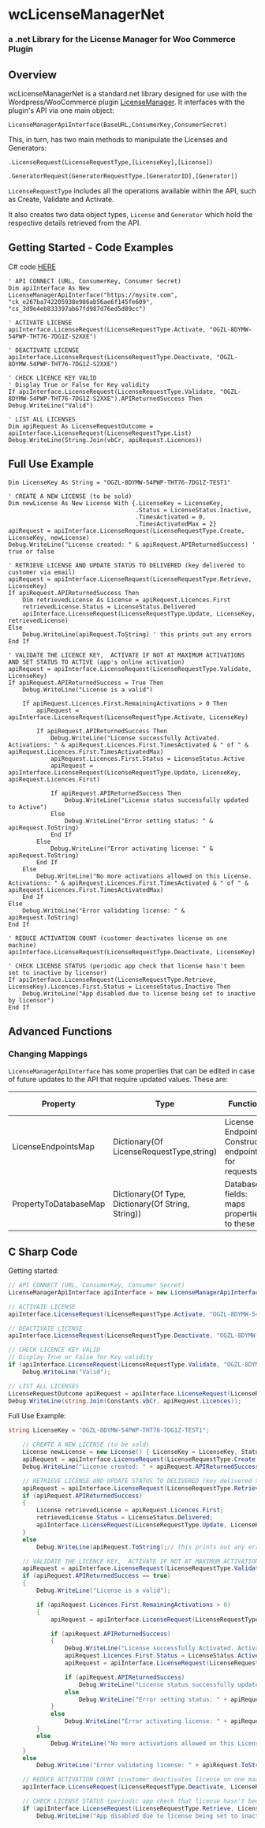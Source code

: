 # wcLicenseManagerNet

### a .net Library for the License Manager for Woo Commerce Plugin

## Overview
wcLicenseManagerNet is a standard.net library designed for use with the Wordpress/WooCommerce plugin [LicenseManager](https://wordpress.org/plugins/license-manager-for-woocommerce/). It interfaces with the plugin's API via one main object:

```LicenseManagerApiInterface(BaseURL,ConsumerKey,ConsumerSecret)```

This, in turn, has two main methods to manipulate the Licenses and Generators:

```.LicenseRequest(LicenseRequestType,[LicenseKey],[License])```

```.GeneratorRequest(GeneratorRequestType,[GeneratorID],[Generator])```

```LicenseRequestType``` includes all the operations available within the API, such as Create, Validate and Activate.

It also creates two data object types, `License` and `Generator` which hold the respective details retrieved from the API.


## Getting Started - Code Examples

C# code [HERE](##C-Sharp-Code)

```vbnet
' API CONNECT (URL, ConsumerKey, Consumer Secret)
Dim apiInterface As New LicenseManagerApiInterface("https://mysite.com", "ck_e267ba742205938e986ab56ae6f145fe609", "cs_3d9e4eb833397ab67fd987d76ed5d89cc")

' ACTIVATE LICENSE
apiInterface.LicenseRequest(LicenseRequestType.Activate, "OGZL-8DYMW-54PWP-THT76-7DG1Z-S2XXE")

' DEACTIVATE LICENSE
apiInterface.LicenseRequest(LicenseRequestType.Deactivate, "OGZL-8DYMW-54PWP-THT76-7DG1Z-S2XXE")

' CHECK LICENCE KEY VALID
' Display True or False for Key validity
If apiInterface.LicenseRequest(LicenseRequestType.Validate, "OGZL-8DYMW-54PWP-THT76-7DG1Z-S2XXE").APIReturnedSuccess Then Debug.WriteLine("Valid")

' LIST ALL LICENSES
Dim apiRequest As LicenseRequestOutcome = apiInterface.LicenseRequest(LicenseRequestType.List)
Debug.WriteLine(String.Join(vbCr, apiRequest.Licences))
```

## Full Use Example
```vbnet
Dim LicenseKey As String = "OGZL-8DYMW-54PWP-THT76-7DG1Z-TEST1"

' CREATE A NEW LICENSE (to be sold)
Dim newLicense As New License With {.LicenseKey = LicenseKey,
                                    .Status = LicenseStatus.Inactive,
                                    .TimesActivated = 0,
                                    .TimesActivatedMax = 2}
apiRequest = apiInterface.LicenseRequest(LicenseRequestType.Create, LicenseKey, newLicense)
Debug.WriteLine("License created: " & apiRequest.APIReturnedSuccess) ' true or false

' RETRIEVE LICENSE AND UPDATE STATUS TO DELIVERED (key delivered to customer via email)
apiRequest = apiInterface.LicenseRequest(LicenseRequestType.Retrieve, LicenseKey)
If apiRequest.APIReturnedSuccess Then
    Dim retrievedLicense As License = apiRequest.Licences.First
    retrievedLicense.Status = LicenseStatus.Delivered
    apiInterface.LicenseRequest(LicenseRequestType.Update, LicenseKey, retrievedLicense)
Else
    Debug.WriteLine(apiRequest.ToString) ' this prints out any errors
End If

' VALIDATE THE LICENCE KEY,  ACTIVATE IF NOT AT MAXIMUM ACTIVATIONS AND SET STATUS TO ACTIVE (app's online activation)
apiRequest = apiInterface.LicenseRequest(LicenseRequestType.Validate, LicenseKey)
If apiRequest.APIReturnedSuccess = True Then
    Debug.WriteLine("License is a valid")

    If apiRequest.Licences.First.RemainingActivations > 0 Then
        apiRequest = apiInterface.LicenseRequest(LicenseRequestType.Activate, LicenseKey)

        If apiRequest.APIReturnedSuccess Then
            Debug.WriteLine("License successfully Activated. Activations: " & apiRequest.Licences.First.TimesActivated & " of " & apiRequest.Licences.First.TimesActivatedMax)
            apiRequest.Licences.First.Status = LicenseStatus.Active
            apiRequest = apiInterface.LicenseRequest(LicenseRequestType.Update, LicenseKey, apiRequest.Licences.First)

            If apiRequest.APIReturnedSuccess Then
                Debug.WriteLine("License status successfully updated to Active")
            Else
                Debug.WriteLine("Error setting status: " & apiRequest.ToString)
            End If
        Else
            Debug.WriteLine("Error activating license: " & apiRequest.ToString)
        End If
    Else
        Debug.WriteLine("No more activations allowed on this License. Activations: " & apiRequest.Licences.First.TimesActivated & " of " & apiRequest.Licences.First.TimesActivatedMax)
    End If
Else
    Debug.WriteLine("Error validating license: " & apiRequest.ToString)
End If

' REDUCE ACTIVATION COUNT (customer deactivates license on one machine)
apiInterface.LicenseRequest(LicenseRequestType.Deactivate, LicenseKey)

' CHECK LICENSE STATUS (periodic app check that license hasn't been set to inactive by licensor)
If apiInterface.LicenseRequest(LicenseRequestType.Retrieve, LicenseKey).Licences.First.Status = LicenseStatus.Inactive Then
    Debug.WriteLine("App disabled due to license being set to inactive by licensor")
End If

```

## Advanced Functions
### Changing Mappings
`LicenseManagerApiInterface` has some properties that can be edited in case of future updates to the API that require updated values. These are:

|Property|Type|Function|Examples|API Link
|-|-|-|-|-|
|LicenseEndpointsMap|Dictionary(Of LicenseRequestType,string)|License Endpoints: Constructs endpoint for requests|{LicenseRequestType.List, "/wp-json/lmfwc/v2/licenses/"|[HERE](https://www.licensemanager.at/docs/rest-api/developer-documentation/list-licenses)
|PropertyToDatabaseMap|Dictionary(Of Type, Dictionary(Of String, String))|Database fields:  maps properties to these|{"LicenseKey", "license_key"}|[HERE](https://www.licensemanager.at/docs/internal-api/database-structure/lmfwc-licenses)


## C Sharp Code
Getting started:
```cs
// API CONNECT (URL, ConsumerKey, Consumer Secret)
LicenseManagerApiInterface apiInterface = new LicenseManagerApiInterface("https://mysite.com", "ck_e267ba742205938e986ab56ae6f145fe609", "cs_3d9e4eb833397ab67fd987d76ed5d89cc");

// ACTIVATE LICENSE
apiInterface.LicenseRequest(LicenseRequestType.Activate, "OGZL-8DYMW-54PWP-THT76-7DG1Z-S2XXE");

// DEACTIVATE LICENSE
apiInterface.LicenseRequest(LicenseRequestType.Deactivate, "OGZL-8DYMW-54PWP-THT76-7DG1Z-S2XXE");

// CHECK LICENCE KEY VALID
// Display True or False for Key validity
if (apiInterface.LicenseRequest(LicenseRequestType.Validate, "OGZL-8DYMW-54PWP-THT76-7DG1Z-S2XXE").APIReturnedSuccess)
    Debug.WriteLine("Valid");

// LIST ALL LICENSES
LicenseRequestOutcome apiRequest = apiInterface.LicenseRequest(LicenseRequestType.List);
Debug.WriteLine(string.Join(Constants.vbCr, apiRequest.Licences));
```
Full Use Example:
```cs
string LicenseKey = "OGZL-8DYMW-54PWP-THT76-7DG1Z-TEST1";

    // CREATE A NEW LICENSE (to be sold)
    License newLicense = new License() { LicenseKey = LicenseKey, Status = LicenseStatus.Inactive, TimesActivated = 0, TimesActivatedMax = 2 };
    apiRequest = apiInterface.LicenseRequest(LicenseRequestType.Create, LicenseKey, newLicense);
    Debug.WriteLine("License created: " + apiRequest.APIReturnedSuccess); // true or false

    // RETRIEVE LICENSE AND UPDATE STATUS TO DELIVERED (key delivered to customer via email)
    apiRequest = apiInterface.LicenseRequest(LicenseRequestType.Retrieve, LicenseKey);
    if (apiRequest.APIReturnedSuccess)
    {
        License retrievedLicense = apiRequest.Licences.First;
        retrievedLicense.Status = LicenseStatus.Delivered;
        apiInterface.LicenseRequest(LicenseRequestType.Update, LicenseKey, retrievedLicense);
    }
    else
        Debug.WriteLine(apiRequest.ToString);// this prints out any errors

    // VALIDATE THE LICENCE KEY,  ACTIVATE IF NOT AT MAXIMUM ACTIVATIONS AND SET STATUS TO ACTIVE (app's online activation)
    apiRequest = apiInterface.LicenseRequest(LicenseRequestType.Validate, LicenseKey);
    if (apiRequest.APIReturnedSuccess == true)
    {
        Debug.WriteLine("License is a valid");

        if (apiRequest.Licences.First.RemainingActivations > 0)
        {
            apiRequest = apiInterface.LicenseRequest(LicenseRequestType.Activate, LicenseKey);

            if (apiRequest.APIReturnedSuccess)
            {
                Debug.WriteLine("License successfully Activated. Activations: " + apiRequest.Licences.First.TimesActivated + " of " + apiRequest.Licences.First.TimesActivatedMax);
                apiRequest.Licences.First.Status = LicenseStatus.Active;
                apiRequest = apiInterface.LicenseRequest(LicenseRequestType.Update, LicenseKey, apiRequest.Licences.First);

                if (apiRequest.APIReturnedSuccess)
                    Debug.WriteLine("License status successfully updated to Active");
                else
                    Debug.WriteLine("Error setting status: " + apiRequest.ToString);
            }
            else
                Debug.WriteLine("Error activating license: " + apiRequest.ToString);
        }
        else
            Debug.WriteLine("No more activations allowed on this License. Activations: " + apiRequest.Licences.First.TimesActivated + " of " + apiRequest.Licences.First.TimesActivatedMax);
    }
    else
        Debug.WriteLine("Error validating license: " + apiRequest.ToString);

    // REDUCE ACTIVATION COUNT (customer deactivates license on one machine)
    apiInterface.LicenseRequest(LicenseRequestType.Deactivate, LicenseKey);

    // CHECK LICENSE STATUS (periodic app check that license hasn't been set to inactive by licensor)
    if (apiInterface.LicenseRequest(LicenseRequestType.Retrieve, LicenseKey).Licences.First.Status == LicenseStatus.Inactive)
        Debug.WriteLine("App disabled due to license being set to inactive by licensor");
```
